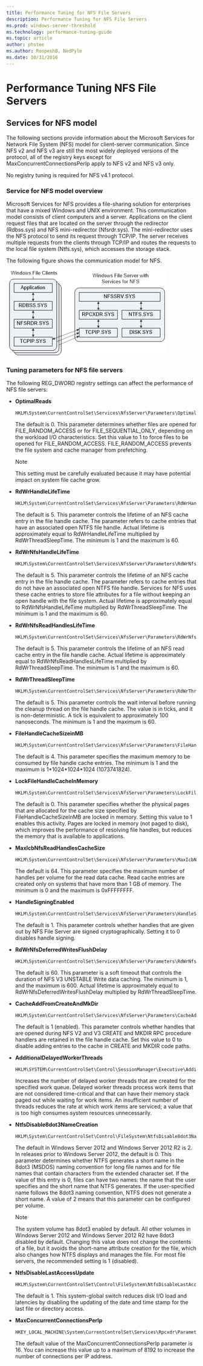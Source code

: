 ```yaml
---
title: Performance Tuning for NFS File Servers
description: Performance Tuning for NFS File Servers
ms.prod: windows-server-threshold
ms.technology: performance-tuning-guide
ms.topic: article
author: phstee
ms.author: RoopeshB, NedPyle
ms.date: 10/31/2016
---
```

# Performance Tuning NFS File Servers

## <a href="" id="servicesnfs"></a>Services for NFS model


The following sections provide information about the Microsoft Services for Network File System (NFS) model for client-server communication. Since NFS v2 and NFS v3 are still the most widely deployed versions of the protocol, all of the registry keys except for MaxConcurrentConnectionsPerIp apply to NFS v2 and NFS v3 only.

No registry tuning is required for NFS v4.1 protocol.

### Service for NFS model overview

Microsoft Services for NFS provides a file-sharing solution for enterprises that have a mixed Windows and UNIX environment. This communication model consists of client computers and a server. Applications on the client request files that are located on the server through the redirector (Rdbss.sys) and NFS mini-redirector (Nfsrdr.sys). The mini-redirector uses the NFS protocol to send its request through TCP/IP. The server receives multiple requests from the clients through TCP/IP and routes the requests to the local file system (Ntfs.sys), which accesses the storage stack.

The following figure shows the communication model for NFS.

![nfs communication model](../../media/perftune-guide-nfs-model.png)

### Tuning parameters for NFS file servers

The following REG\_DWORD registry settings can affect the performance of NFS file servers:

-   **OptimalReads**

    ```
    HKLM\System\CurrentControlSet\Services\NfsServer\Parameters\OptimalReads
    ```

    The default is 0. This parameter determines whether files are opened for FILE\_RANDOM\_ACCESS or for FILE\_SEQUENTIAL\_ONLY, depending on the workload I/O characteristics. Set this value to 1 to force files to be opened for FILE\_RANDOM\_ACCESS. FILE\_RANDOM\_ACCESS prevents the file system and cache manager from prefetching.

    >[!NOTE]
    > This setting must be carefully evaluated because it may have potential impact on system file cache grow.


-   **RdWrHandleLifeTime**

    ```
    HKLM\System\CurrentControlSet\Services\NfsServer\Parameters\RdWrHandleLifeTime
    ```

    The default is 5. This parameter controls the lifetime of an NFS cache entry in the file handle cache. The parameter refers to cache entries that have an associated open NTFS file handle. Actual lifetime is approximately equal to RdWrHandleLifeTime multiplied by RdWrThreadSleepTime. The minimum is 1 and the maximum is 60.

-   **RdWrNfsHandleLifeTime**

    ```
    HKLM\System\CurrentControlSet\Services\NfsServer\Parameters\RdWrNfsHandleLifeTime
    ```

    The default is 5. This parameter controls the lifetime of an NFS cache entry in the file handle cache. The parameter refers to cache entries that do not have an associated open NTFS file handle. Services for NFS uses these cache entries to store file attributes for a file without keeping an open handle with the file system. Actual lifetime is approximately equal to RdWrNfsHandleLifeTime multiplied by RdWrThreadSleepTime. The minimum is 1 and the maximum is 60.

-   **RdWrNfsReadHandlesLifeTime**

    ```
    HKLM\System\CurrentControlSet\Services\NfsServer\Parameters\RdWrNfsReadHandlesLifeTime
    ```

    The default is 5. This parameter controls the lifetime of an NFS read cache entry in the file handle cache. Actual lifetime is approximately equal to RdWrNfsReadHandlesLifeTime multiplied by RdWrThreadSleepTime. The minimum is 1 and the maximum is 60.

-   **RdWrThreadSleepTime**

    ```
    HKLM\System\CurrentControlSet\Services\NfsServer\Parameters\RdWrThreadSleepTime
    ```

    The default is 5. This parameter controls the wait interval before running the cleanup thread on the file handle cache. The value is in ticks, and it is non-deterministic. A tick is equivalent to approximately 100 nanoseconds. The minimum is 1 and the maximum is 60.

-   **FileHandleCacheSizeinMB**

    ```
    HKLM\System\CurrentControlSet\Services\NfsServer\Parameters\FileHandleCacheSizeinMB
    ```

    The default is 4. This parameter specifies the maximum memory to be consumed by file handle cache entries. The minimum is 1 and the maximum is 1\*1024\*1024\*1024 (1073741824).

-   **LockFileHandleCacheInMemory**

    ```
    HKLM\System\CurrentControlSet\Services\NfsServer\Parameters\LockFileHandleCacheInMemory
    ```

    The default is 0. This parameter specifies whether the physical pages that are allocated for the cache size specified by FileHandleCacheSizeInMB are locked in memory. Setting this value to 1 enables this activity. Pages are locked in memory (not paged to disk), which improves the performance of resolving file handles, but reduces the memory that is available to applications.

-   **MaxIcbNfsReadHandlesCacheSize**

    ```
    HKLM\System\CurrentControlSet\Services\NfsServer\Parameters\MaxIcbNfsReadHandlesCacheSize
    ```

    The default is 64. This parameter specifies the maximum number of handles per volume for the read data cache. Read cache entries are created only on systems that have more than 1 GB of memory. The minimum is 0 and the maximum is 0xFFFFFFFF.

-   **HandleSigningEnabled**

    ```
    HKLM\System\CurrentControlSet\Services\NfsServer\Parameters\HandleSigningEnabled
    ```

    The default is 1. This parameter controls whether handles that are given out by NFS File Server are signed cryptographically. Setting it to 0 disables handle signing.

-   **RdWrNfsDeferredWritesFlushDelay**

    ```
    HKLM\System\CurrentControlSet\Services\NfsServer\Parameters\RdWrNfsDeferredWritesFlushDelay
    ```

    The default is 60. This parameter is a soft timeout that controls the duration of NFS V3 UNSTABLE Write data caching. The minimum is 1, and the maximum is 600. Actual lifetime is approximately equal to RdWrNfsDeferredWritesFlushDelay multiplied by RdWrThreadSleepTime.

-   **CacheAddFromCreateAndMkDir**

    ```
    HKLM\System\CurrentControlSet\Services\NfsServer\Parameters\CacheAddFromCreateAndMkDir
    ```

    The default is 1 (enabled). This parameter controls whether handles that are opened during NFS V2 and V3 CREATE and MKDIR RPC procedure handlers are retained in the file handle cache. Set this value to 0 to disable adding entries to the cache in CREATE and MKDIR code paths.

-   **AdditionalDelayedWorkerThreads**

    ```
    HKLM\SYSTEM\CurrentControlSet\Control\SessionManager\Executive\AdditionalDelayedWorkerThreads
    ```

    Increases the number of delayed worker threads that are created for the specified work queue. Delayed worker threads process work items that are not considered time-critical and that can have their memory stack paged out while waiting for work items. An insufficient number of threads reduces the rate at which work items are serviced; a value that is too high consumes system resources unnecessarily.

-   **NtfsDisable8dot3NameCreation**

    ```
    HKLM\System\CurrentControlSet\Control\FileSystem\NtfsDisable8dot3NameCreation
    ```

    The default in Windows Server 2012 and Windows Server 2012 R2 is 2. In releases prior to Windows Server 2012, the default is 0. This parameter determines whether NTFS generates a short name in the 8dot3 (MSDOS) naming convention for long file names and for file names that contain characters from the extended character set. If the value of this entry is 0, files can have two names: the name that the user specifies and the short name that NTFS generates. If the user-specified name follows the 8dot3 naming convention, NTFS does not generate a short name. A value of 2 means that this parameter can be configured per volume.

    >[!NOTE]
    > The system volume has 8dot3 enabled by default. All other volumes in Windows Server 2012 and Windows Server 2012 R2 have 8dot3 disabled by default. Changing this value does not change the contents of a file, but it avoids the short-name attribute creation for the file, which also changes how NTFS displays and manages the file. For most file servers, the recommended setting is 1 (disabled).


-   **NtfsDisableLastAccessUpdate**

    ```
    HKLM\System\CurrentControlSet\Control\FileSystem\NtfsDisableLastAccessUpdate
    ```

    The default is 1. This system-global switch reduces disk I/O load and latencies by disabling the updating of the date and time stamp for the last file or directory access.

-   **MaxConcurrentConnectionsPerIp**

    ```
    HKEY_LOCAL_MACHINE\System\CurrentControlSet\Services\Rpcxdr\Parameters\MaxConcurrentConnectionsPerIp
    ```

    The default value of the MaxConcurrentConnectionsPerIp parameter is 16. You can increase this value up to a maximum of 8192 to increase the number of connections per IP address.
